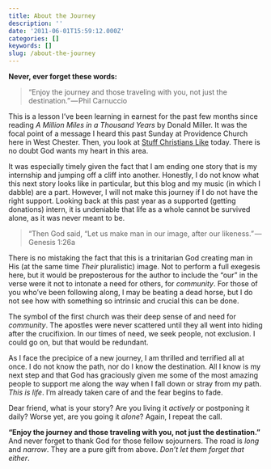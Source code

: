 ```yaml
---
title: About the Journey
description: ''
date: '2011-06-01T15:59:12.000Z'
categories: []
keywords: []
slug: /about-the-journey
---
```


**Never, ever forget these words:**

> “Enjoy the journey and those traveling with you, not just the destination.” — Phil Carnuccio

This is a lesson I’ve been learning in earnest for the past few months since reading _A Million Miles in a Thousand Years_ by Donald Miller. It was the focal point of a message I heard this past Sunday at Providence Church here in West Chester. Then, you look at [Stuff Christians Like](http://www.jonacuff.com/stuffchristianslike/2011/06/have-no-clue-how-god-will-use-your-story/) today. There is no doubt God wants my heart in this area.

It was especially timely given the fact that I am ending one story that is my internship and jumping off a cliff into another. Honestly, I do not know what this next story looks like in particular, but this blog and my music (in which I dabble) are a part. However, I will not make this journey if I do not have the right support. Looking back at this past year as a supported (getting donations) intern, it is undeniable that life as a whole cannot be survived alone, as it was never meant to be.

> “Then God said, “Let us make man in our image, after our likeness.” — Genesis 1:26a

There is no mistaking the fact that this is a trinitarian God creating man in His (at the same time _Their_ pluralistic) image. Not to perform a full exegesis here, but it would be preposterous for the author to include the “our” in the verse were it not to intonate a need for others, for _community_. For those of you who’ve been following along, I may be beating a dead horse, but I do not see how with something so intrinsic and crucial this can be done.

The symbol of the first church was their deep sense of and need for _community_. The apostles were never scattered until they all went into hiding after the crucifixion. In our times of need, we seek people, not exclusion. I could go on, but that would be redundant.

As I face the precipice of a new journey, I am thrilled and terrified all at once. I do not know the path, nor do I know the destination. All I know is my next step and that God has graciously given me some of the most amazing people to support me along the way when I fall down or stray from my path. _This is life_. I’m already taken care of and the fear begins to fade.

Dear friend, what is your story? Are you living it _actively_ or postponing it daily? Worse yet, are you going it _alone_? Again, I repeat the call.

**“Enjoy the journey and those traveling with you, not just the destination.”**  
And never forget to thank God for those fellow sojourners. The road is _long_ and _narrow_. They are a pure gift from above. _Don’t let them forget that either_.